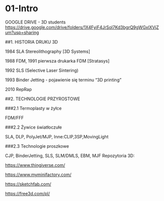 # 01-Intro


GOOGLE DRIVE - 3D students
https://drive.google.com/drive/folders/1X4FyiF4JrSol7Kd3bgrQ9gWGxlXVjZum?usp=sharing



##1. HISTORIA DRUKU 3D

1984 SLA Stereolithography [3D Systems]

1988 FDM, 1991 pierwsza drukarka FDM [Stratasys]

1992 SLS (Selective Laser Sintering)

1993 Binder Jetting - pojawienie się terminu “3D printing”

2010 RepRap


##2. TECHNOLOGIE PRZYROSTOWE

###2.1 Termoplasty w żyłce        

FDM/FFF 

###2.2 Żywice światłoczułe

SLA, DLP, PolyJet/MJP,
Inne:CLIP,3SP,MovingLight

###2.3 Technologie proszkowe

CJP, BinderJetting, SLS,
SLM/DMLS, EBM, MJF
Repozytoria 3D:

https://www.thingiverse.com/

https://www.myminifactory.com/

https://sketchfab.com/

https://free3d.com/pl/
